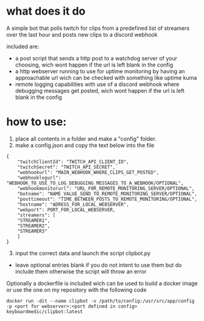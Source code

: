 # what does it do
A simple bot that polls twitch for clips from a predefined list of streamers over the last hour and posts new clips to a discord webhook

included are:
- a post script that sends a http post to a watchdog server of your choosing, wich wont happen if the url is left blank in the config
- a http webserver running to use for uptime monitoring by having an approachable url wich can be checked with something like uptime kuma
- remote logging capabilities with use of a discord webhook where debugging messages get posted, wich wont happen if the url is left blank in the config

# how to use:
1. place all contents in a folder and make a "config" folder.
2. make a config.json and copy the text below into the file 
```
{
    "twitchClientId": "TWITCH_API_CLIENT_ID",
    "twitchSecret": "TWITCH_API_SECRET",
    "webhookurl": "MAIN_WEBHOOK_WHERE_CLIPS_GET_POSTED",
    "webhooklogurl": "WEBHOOK_TO_USE_TO_LOG_DEBUGGING_MESSAGES_TO_A_WEBHOOK/OPTIONAL",
    "webhookmonitorurl": "URL_FOR_REMOTE_MONITORING_SERVER/OPTIONAL",
    "botname": "NAME_VALUE_SEND_TO_REMOTE_MONITORING_SERVER/OPTIONAL",
    "posttimeout": "TIME_BETWEEN_POSTS_TO_REMOTE_MONITORING/OPTIONAL",
    "hostname": "ADRESS_FOR_LOCAL_WEBSERVER",
    "webport": PORT_FOR_LOCAL_WEBSERVER,
    "streamers": [
    "STREAMER1",
    "STREAMER2",
    "STREAMER3"
    ]
}
```
3. input the correct data and launch the script clipbot.py
* leave optional entries blank if you do not intent to use them but do include them otherwise the script will throw an error


Optionally a dockerfile is included wich can be used to build a docker image or use the one on my repository with the following code

```
docker run -dit --name clipbot -v /path/to/config:/usr/src/app/config -p <port for webserver>:<port defined in config> keyboardmedic/clipbot:latest
```